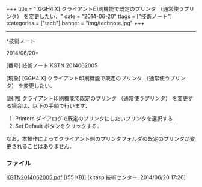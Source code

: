 ﻿+++
title = "[GGH4.X] クライアント印刷機能で既定のプリンタ （通常使うプリンタ） を変更したい．"
date = "2014-06-20"
ttags = ["技術ノート"]
tcategories = ["tech"]
banner = "img/technote.jpg"
+++

-----------------------------------------------------------------------------------------------------------------------------

*技術ノート

2014/06/20*


[番号]
技術ノート KGTN 2014062005

[現象]
[GGH4.X] クライアント印刷機能で既定のプリンタ （通常使うプリンタ）
を変更したい．

[説明]
クライアント印刷機能で既定のプリンタ （通常使うプリンタ）
を変更する場合は，以下の手順で行います．

1) Printers ダイアログで既定のプリンタにしたいプリンタを選択する．
2) Set Default ボタンをクリックする．

なお，本操作によってクライアント側のプリンタフォルダの既定のプリンタが変更されることはありません．


### ファイル

 
 


[KGTN2014062005.pdf](http://techreport.kitasp.net/attachments/download/1695/KGTN2014062005.pdf)
 [(55 KB)] [kitasp 技術センター, 2014/06/20
17:26]


 


 

